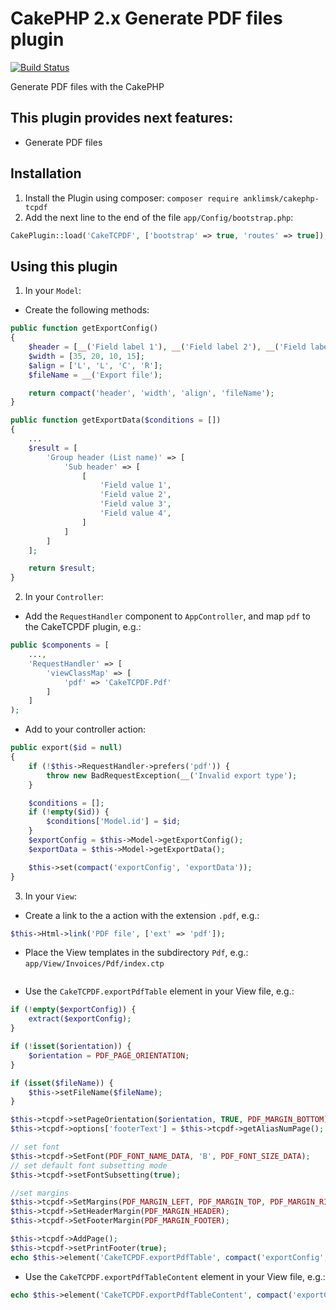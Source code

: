 # CakePHP 2.x Generate PDF files plugin
[![Build Status](https://travis-ci.com/anklimsk/cakephp-tcpdf.svg?branch=master)](https://travis-ci.com/anklimsk/cakephp-tcpdf)

Generate PDF files with the CakePHP

## This plugin provides next features:

- Generate PDF files

## Installation

1. Install the Plugin using composer: `composer require anklimsk/cakephp-tcpdf`
2. Add the next line to the end of the file `app/Config/bootstrap.php`:
```php
CakePlugin::load('CakeTCPDF', ['bootstrap' => true, 'routes' => true]);
```

## Using this plugin

1. In your `Model`:
  - Create the following methods:
```php
public function getExportConfig()
{
    $header = [__('Field label 1'), __('Field label 2'), __('Field label 3'), __('Field label 4')];
    $width = [35, 20, 10, 15];
    $align = ['L', 'L', 'C', 'R'];
    $fileName = __('Export file');

    return compact('header', 'width', 'align', 'fileName');
}

public function getExportData($conditions = [])
{
    ...
    $result = [
        'Group header (List name)' => [
            'Sub header' => [
                [
                    'Field value 1',
                    'Field value 2',
                    'Field value 3',
                    'Field value 4',
                ]
            ]
        ]
    ];

    return $result;
}
```
2. In your `Controller`:
  - Add the `RequestHandler` component to `AppController`, and map `pdf` to 
    the CakeTCPDF plugin, e.g.:
```php
public $components = [
    ...,
    'RequestHandler' => [
        'viewClassMap' => [
            'pdf' => 'CakeTCPDF.Pdf'
        ]
    ]
);
```
  - Add to your controller action:
```php
public export($id = null)
{
    if (!$this->RequestHandler->prefers('pdf')) {
        throw new BadRequestException(__('Invalid export type');
    }

    $conditions = [];
    if (!empty($id)) {
        $conditions['Model.id'] = $id;
    }
    $exportConfig = $this->Model->getExportConfig();
    $exportData = $this->Model->getExportData();

    $this->set(compact('exportConfig', 'exportData'));
}
```
3. In your `View`:
  - Create a link to the a action with the extension `.pdf`, e.g.:
```php
$this->Html->link('PDF file', ['ext' => 'pdf']);
```
  - Place the View templates in the subdirectory `Pdf`, e.g.:
    `app/View/Invoices/Pdf/index.ctp`
```php
```
  - Use the `CakeTCPDF.exportPdfTable` element in your View file, e.g.:
```php
if (!empty($exportConfig)) {
    extract($exportConfig);
}

if (!isset($orientation)) {
    $orientation = PDF_PAGE_ORIENTATION;
}

if (isset($fileName)) {
    $this->setFileName($fileName);
}

$this->tcpdf->setPageOrientation($orientation, TRUE, PDF_MARGIN_BOTTOM);
$this->tcpdf->options['footerText'] = $this->tcpdf->getAliasNumPage();

// set font
$this->tcpdf->SetFont(PDF_FONT_NAME_DATA, 'B', PDF_FONT_SIZE_DATA);
// set default font subsetting mode
$this->tcpdf->setFontSubsetting(true);

//set margins
$this->tcpdf->SetMargins(PDF_MARGIN_LEFT, PDF_MARGIN_TOP, PDF_MARGIN_RIGHT);
$this->tcpdf->SetHeaderMargin(PDF_MARGIN_HEADER);
$this->tcpdf->SetFooterMargin(PDF_MARGIN_FOOTER);

$this->tcpdf->AddPage();
$this->tcpdf->setPrintFooter(true);
echo $this->element('CakeTCPDF.exportPdfTable', compact('exportConfig', 'exportData'));
```
  - Use the `CakeTCPDF.exportPdfTableContent` element in your View file, e.g.:
```php
echo $this->element('CakeTCPDF.exportPdfTableContent', compact('exportConfig'));
```

